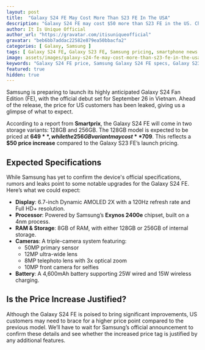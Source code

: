 ```yaml
---
layout: post
title:  "Galaxy S24 FE May Cost More Than S23 FE In The USA"
description: "Galaxy S24 FE may cost $50 more than S23 FE in the US. Check out expected specs and pricing."
author: It Is Unique Official
author_url: "https://gravatar.com/itisuniqueofficial"
gravatar: "beb6bb7addac22582e879ea50bbacfa2"
categories: [ Galaxy, Samsung ]
tags: [ Galaxy S24 FE, Galaxy S23 FE, Samsung pricing, smartphone news ]
image: assets/images/galaxy-s24-fe-may-cost-more-than-s23-fe-in-the-usa.jpg
keywords: "Galaxy S24 FE price, Samsung Galaxy S24 FE specs, Galaxy S23 FE comparison, smartphone pricing USA"
featured: true
hidden: true
---
```


Samsung is preparing to launch its highly anticipated Galaxy S24 Fan Edition (FE), with the official debut set for September 26 in Vietnam. Ahead of the release, the price for US customers has been leaked, giving us a glimpse of what to expect.

According to a report from **Smartprix**, the Galaxy S24 FE will come in two storage variants: 128GB and 256GB. The 128GB model is expected to be priced at **$649**, while the 256GB variant may cost **$709**. This reflects a **$50 price increase** compared to the Galaxy S23 FE’s launch pricing.

## **Expected Specifications**

While Samsung has yet to confirm the device's official specifications, rumors and leaks point to some notable upgrades for the Galaxy S24 FE. Here’s what we could expect:

- **Display**: 6.7-inch Dynamic AMOLED 2X with a 120Hz refresh rate and Full HD+ resolution.
- **Processor**: Powered by Samsung’s **Exynos 2400e** chipset, built on a 4nm process.
- **RAM & Storage**: 8GB of RAM, with either 128GB or 256GB of internal storage.
- **Cameras**: A triple-camera system featuring:
  - 50MP primary sensor
  - 12MP ultra-wide lens
  - 8MP telephoto lens with 3x optical zoom
  - 10MP front camera for selfies
- **Battery**: A 4,600mAh battery supporting 25W wired and 15W wireless charging.

## **Is the Price Increase Justified?**

Although the Galaxy S24 FE is poised to bring significant improvements, US customers may need to brace for a higher price point compared to the previous model. We’ll have to wait for Samsung’s official announcement to confirm these details and see whether the increased price tag is justified by any additional features.
